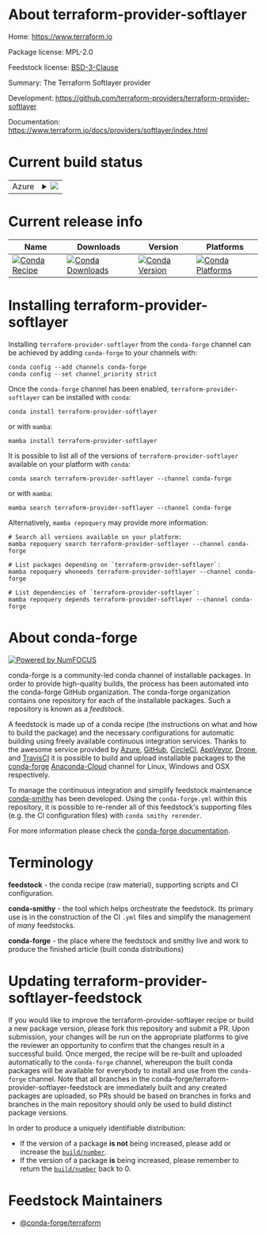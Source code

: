 About terraform-provider-softlayer
==================================

Home: https://www.terraform.io

Package license: MPL-2.0

Feedstock license: [BSD-3-Clause](https://github.com/conda-forge/terraform-provider-softlayer-feedstock/blob/main/LICENSE.txt)

Summary: The Terraform Softlayer provider

Development: https://github.com/terraform-providers/terraform-provider-softlayer

Documentation: https://www.terraform.io/docs/providers/softlayer/index.html

Current build status
====================


<table>
    
  <tr>
    <td>Azure</td>
    <td>
      <details>
        <summary>
          <a href="https://dev.azure.com/conda-forge/feedstock-builds/_build/latest?definitionId=2053&branchName=main">
            <img src="https://dev.azure.com/conda-forge/feedstock-builds/_apis/build/status/terraform-provider-softlayer-feedstock?branchName=main">
          </a>
        </summary>
        <table>
          <thead><tr><th>Variant</th><th>Status</th></tr></thead>
          <tbody><tr>
              <td>linux_64</td>
              <td>
                <a href="https://dev.azure.com/conda-forge/feedstock-builds/_build/latest?definitionId=2053&branchName=main">
                  <img src="https://dev.azure.com/conda-forge/feedstock-builds/_apis/build/status/terraform-provider-softlayer-feedstock?branchName=main&jobName=linux&configuration=linux_64_" alt="variant">
                </a>
              </td>
            </tr><tr>
              <td>osx_64</td>
              <td>
                <a href="https://dev.azure.com/conda-forge/feedstock-builds/_build/latest?definitionId=2053&branchName=main">
                  <img src="https://dev.azure.com/conda-forge/feedstock-builds/_apis/build/status/terraform-provider-softlayer-feedstock?branchName=main&jobName=osx&configuration=osx_64_" alt="variant">
                </a>
              </td>
            </tr><tr>
              <td>win_64</td>
              <td>
                <a href="https://dev.azure.com/conda-forge/feedstock-builds/_build/latest?definitionId=2053&branchName=main">
                  <img src="https://dev.azure.com/conda-forge/feedstock-builds/_apis/build/status/terraform-provider-softlayer-feedstock?branchName=main&jobName=win&configuration=win_64_" alt="variant">
                </a>
              </td>
            </tr>
          </tbody>
        </table>
      </details>
    </td>
  </tr>
</table>

Current release info
====================

| Name | Downloads | Version | Platforms |
| --- | --- | --- | --- |
| [![Conda Recipe](https://img.shields.io/badge/recipe-terraform--provider--softlayer-green.svg)](https://anaconda.org/conda-forge/terraform-provider-softlayer) | [![Conda Downloads](https://img.shields.io/conda/dn/conda-forge/terraform-provider-softlayer.svg)](https://anaconda.org/conda-forge/terraform-provider-softlayer) | [![Conda Version](https://img.shields.io/conda/vn/conda-forge/terraform-provider-softlayer.svg)](https://anaconda.org/conda-forge/terraform-provider-softlayer) | [![Conda Platforms](https://img.shields.io/conda/pn/conda-forge/terraform-provider-softlayer.svg)](https://anaconda.org/conda-forge/terraform-provider-softlayer) |

Installing terraform-provider-softlayer
=======================================

Installing `terraform-provider-softlayer` from the `conda-forge` channel can be achieved by adding `conda-forge` to your channels with:

```
conda config --add channels conda-forge
conda config --set channel_priority strict
```

Once the `conda-forge` channel has been enabled, `terraform-provider-softlayer` can be installed with `conda`:

```
conda install terraform-provider-softlayer
```

or with `mamba`:

```
mamba install terraform-provider-softlayer
```

It is possible to list all of the versions of `terraform-provider-softlayer` available on your platform with `conda`:

```
conda search terraform-provider-softlayer --channel conda-forge
```

or with `mamba`:

```
mamba search terraform-provider-softlayer --channel conda-forge
```

Alternatively, `mamba repoquery` may provide more information:

```
# Search all versions available on your platform:
mamba repoquery search terraform-provider-softlayer --channel conda-forge

# List packages depending on `terraform-provider-softlayer`:
mamba repoquery whoneeds terraform-provider-softlayer --channel conda-forge

# List dependencies of `terraform-provider-softlayer`:
mamba repoquery depends terraform-provider-softlayer --channel conda-forge
```


About conda-forge
=================

[![Powered by
NumFOCUS](https://img.shields.io/badge/powered%20by-NumFOCUS-orange.svg?style=flat&colorA=E1523D&colorB=007D8A)](https://numfocus.org)

conda-forge is a community-led conda channel of installable packages.
In order to provide high-quality builds, the process has been automated into the
conda-forge GitHub organization. The conda-forge organization contains one repository
for each of the installable packages. Such a repository is known as a *feedstock*.

A feedstock is made up of a conda recipe (the instructions on what and how to build
the package) and the necessary configurations for automatic building using freely
available continuous integration services. Thanks to the awesome service provided by
[Azure](https://azure.microsoft.com/en-us/services/devops/), [GitHub](https://github.com/),
[CircleCI](https://circleci.com/), [AppVeyor](https://www.appveyor.com/),
[Drone](https://cloud.drone.io/welcome), and [TravisCI](https://travis-ci.com/)
it is possible to build and upload installable packages to the
[conda-forge](https://anaconda.org/conda-forge) [Anaconda-Cloud](https://anaconda.org/)
channel for Linux, Windows and OSX respectively.

To manage the continuous integration and simplify feedstock maintenance
[conda-smithy](https://github.com/conda-forge/conda-smithy) has been developed.
Using the ``conda-forge.yml`` within this repository, it is possible to re-render all of
this feedstock's supporting files (e.g. the CI configuration files) with ``conda smithy rerender``.

For more information please check the [conda-forge documentation](https://conda-forge.org/docs/).

Terminology
===========

**feedstock** - the conda recipe (raw material), supporting scripts and CI configuration.

**conda-smithy** - the tool which helps orchestrate the feedstock.
                   Its primary use is in the construction of the CI ``.yml`` files
                   and simplify the management of *many* feedstocks.

**conda-forge** - the place where the feedstock and smithy live and work to
                  produce the finished article (built conda distributions)


Updating terraform-provider-softlayer-feedstock
===============================================

If you would like to improve the terraform-provider-softlayer recipe or build a new
package version, please fork this repository and submit a PR. Upon submission,
your changes will be run on the appropriate platforms to give the reviewer an
opportunity to confirm that the changes result in a successful build. Once
merged, the recipe will be re-built and uploaded automatically to the
`conda-forge` channel, whereupon the built conda packages will be available for
everybody to install and use from the `conda-forge` channel.
Note that all branches in the conda-forge/terraform-provider-softlayer-feedstock are
immediately built and any created packages are uploaded, so PRs should be based
on branches in forks and branches in the main repository should only be used to
build distinct package versions.

In order to produce a uniquely identifiable distribution:
 * If the version of a package **is not** being increased, please add or increase
   the [``build/number``](https://docs.conda.io/projects/conda-build/en/latest/resources/define-metadata.html#build-number-and-string).
 * If the version of a package **is** being increased, please remember to return
   the [``build/number``](https://docs.conda.io/projects/conda-build/en/latest/resources/define-metadata.html#build-number-and-string)
   back to 0.

Feedstock Maintainers
=====================

* [@conda-forge/terraform](https://github.com/conda-forge/terraform/)

